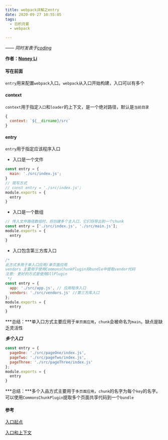 ```yaml
---
title: webpack详解之entry
date: 2020-09-27 10:55:05
tags:
  - 日积月累
  - webpack

---
```


[Noney Li]: https://github.com/noney/ "noneyli"

*—— 同时发表于[coding](http://0kv30q.coding-pages.com/)*

__作者：[Noney Li]__

#### 写在前面

`entry`用来配置`webpack`入口。`webpack`从入口开始构建，入口可以有多个

#### context

`context`用于指定`入口`和`loader`的上下文，是一个绝对路径，默认是`当前目录`

```javascript
{
  context: `${__dirname}/src`
}
```

#### entry

`entry`用于指定应该程序入口

<!-- more -->

- 入口是一个文件

```javascript
const entry = {
  main: './src/index.js';
}
// 简写方式
// const entry = './src/index.js';
module.exports = {
  entry
}
```

- 入口是一个数组

```javascript
// 传入文件路径数组时，将创建多个主入口，它们将导出到一个chunk
const entry = ['./src/index.js', './src/main.js'];
module.exports = {
  entry
}
```

- 入口包含第三方库入口

```javascript
/*
此方式多用于单入口应用/单页面应用
vendors 主要用于使用CommonsChunkPlugin将bundle中提取vendor代码
注意: 更好的方式是使用DllPlugin
 */
const entry = {
  app: './src/app.js', // 应用程序入口
  vendors: './src/vendors.js' //第三方库入口
};
module.exports = {
  entry
}
```

***总结：***单入口方式主要应用于`单页面应用`，`chunk`会被命名为`main`。缺点是缺乏灵活性

***多个入口***

```javascript
const entry = {
  pageOne: './src/pageOne/index.js',
  pageTwo: './src/pageTwo/index.js',
  pageThree: './src/pageThree/index.js'
};
module.exports = {
  entry
}
```

***总结：***多个入品方式主要用于`多页面应用`，`chunk`的名字为每个`key`的名字。可以使用`CommonsChunkPlugin`提取多个页面共享代码到一个`bundle`

#### 参考

[入口起点](https://www.webpackjs.com/concepts/entry-points/)

[入口和上下文](https://www.webpackjs.com/configuration/entry-context/)